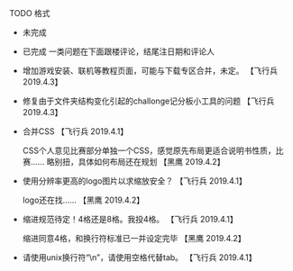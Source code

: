 TODO 格式
- 未完成
+ 已完成
一类问题在下面跟楼评论，结尾注日期和评论人

- 增加游戏安装、联机等教程页面，可能与下载专区合并，未定。 【飞行兵
  2019.4.3】


- 修复由于文件夹结构变化引起的challonge记分板小工具的问题 【飞行兵
  2019.4.3】


- 合并CSS 【飞行兵 2019.4.1】

  CSS个人意见比赛部分单独一个CSS，感觉原先布局更适合说明书性质，比赛……
  略别扭，具体如何布局还在规划 【黑鹰 2019.4.2】


- 使用分辨率更高的logo图片以求缩放安全？ 【飞行兵 2019.4.1】

  logo还在找…… 【黑鹰 2019.4.2】


+ 缩进规范待定！4格还是8格。我投4格。 【飞行兵 2019.4.1】

  缩进同意4格，和换行符标准已一并设定完毕 【黑鹰 2019.4.2】


+ 请使用unix换行符“\n”，请使用空格代替tab。 【飞行兵 2019.4.1】
